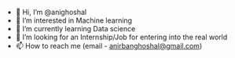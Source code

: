 - 👋 Hi, I’m @anighoshal
- 👀 I’m interested in Machine learning
- 🌱 I’m currently learning Data science
- 💞️ I’m looking for an Internship/Job for entering into the real world
- 📫 How to reach me (email - anirbanghoshal@gmail.com)

<!---
anighoshal/anighoshal is a ✨ special ✨ repository because its `README.md` (this file) appears on your GitHub profile.
You can click the Preview link to take a look at your changes.
--->
